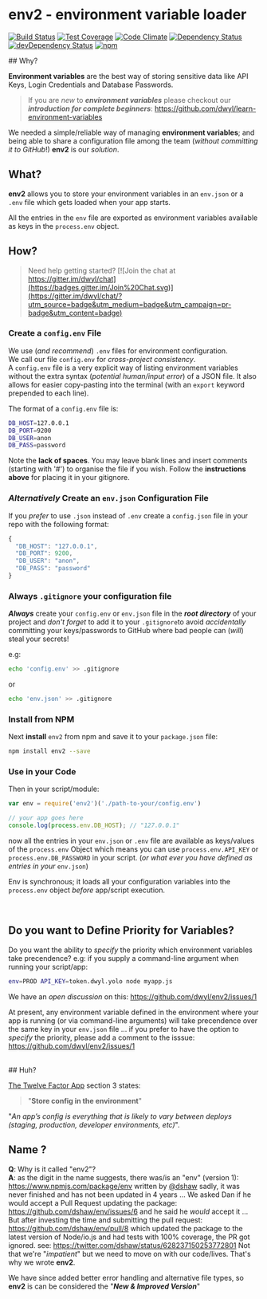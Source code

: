 env2 - environment variable loader
===

[![Build Status](https://travis-ci.org/dwyl/env2.svg)](https://travis-ci.org/dwyl/env2)
[![Test Coverage](https://codeclimate.com/github/dwyl/env2/badges/coverage.svg)](https://codeclimate.com/github/dwyl/env2/coverage)
[![Code Climate](https://codeclimate.com/github/dwyl/env2/badges/gpa.svg)](https://codeclimate.com/github/dwyl/env2)
[![Dependency Status](https://david-dm.org/dwyl/env2.svg)](https://david-dm.org/dwyl/env2)
[![devDependency Status](https://david-dm.org/dwyl/env2/dev-status.svg)](https://david-dm.org/dwyl/env2#info=devDependencies)
[![npm](https://img.shields.io/npm/v/env2.svg)](https://www.npmjs.com/package/env2)

## Why?

**Environment variables** are the best way of storing sensitive data
like API Keys, Login Credentials and Database Passwords.

> If you are *new* to ***environment variables***
please checkout our ***introduction for complete beginners***:
https://github.com/dwyl/learn-environment-variables

We needed a simple/reliable way of managing **environment variables**;
and being able to share a configuration file among the team
(_without committing it to GitHub_!) **env2** is our *solution*.

## What?

**env2** allows you to store your environment variables in an `env.json` or a
`.env` file which gets loaded when your app starts.

All the entries in the `env` file are exported as environment variables
available as keys in the `process.env` object.

## How?

> Need help getting started? [![Join the chat at https://gitter.im/dwyl/chat](https://badges.gitter.im/Join%20Chat.svg)](https://gitter.im/dwyl/chat/?utm_source=badge&utm_medium=badge&utm_campaign=pr-badge&utm_content=badge)

### Create a `config.env` File

We use (*and recommend*) `.env` files for environment configuration.  
We call our file `config.env` for *cross-project consistency*.  
A `config.env` file is a very explicit way of listing environment variables
without the extra syntax (_potential human/input error_) of a JSON file.
It also allows for easier copy-pasting into the terminal
(with an `export` keyword prepended to each line).

The format of a `config.env` file is:

```sh
DB_HOST=127.0.0.1
DB_PORT=9200
DB_USER=anon
DB_PASS=password
```

Note the **lack of spaces**. You may leave blank lines and insert comments
(starting with '#') to organise the file if you wish. Follow the **instructions
above** for placing it in your gitignore.

### *Alternatively* Create an `env.json` Configuration File

If you *prefer* to use `.json` instead of `.env` create a `config.json` file in your repo with the following format:

```js
{
  "DB_HOST": "127.0.0.1",
  "DB_PORT": 9200,
  "DB_USER": "anon",
  "DB_PASS": "password"
}
```

### Always `.gitignore` your configuration file

***Always*** create your `config.env` or `env.json` file
in the ***root directory*** of your project and _don't forget_ to add it to your `.gitignore`to
avoid _accidentally_ committing your keys/passwords to GitHub where bad people can (*will*) steal your secrets!

e.g:
```sh
echo 'config.env' >> .gitignore
```
or
```sh
echo 'env.json' >> .gitignore
```


### Install from NPM

Next **install** `env2` from npm and save it to your `package.json` file:

```sh
npm install env2 --save
```

### Use in your Code

Then in your script/module:

```javascript
var env = require('env2')('./path-to-your/config.env')

// your app goes here
console.log(process.env.DB_HOST); // "127.0.0.1"
```

now all the entries in your `env.json` or `.env` file are available as
keys/values of the `process.env` Object which means you can use
`process.env.API_KEY` or `process.env.DB_PASSWORD` in your script.
(*or what ever you have defined as entries in your* `env.json`)


Env is synchronous; it loads all your configuration variables into the
`process.env` object *before* app/script execution.

<br />

## Do you want to Define Priority for Variables?

Do you want the ability to *specify* the priority which
environment variables take precendence?
e.g: if you supply a command-line argument when running your script/app:
```sh
env=PROD API_KEY=token.dwyl.yolo node myapp.js
```
We have an *open discussion* on this: https://github.com/dwyl/env2/issues/1

At present, any environment variable defined in the environment where
your app is running (or via command-line arguments) will take
precendence over the same key in your `env.json` file ... if you prefer
to have the option to *specify* the priority, please add a comment to the isssue:
https://github.com/dwyl/env2/issues/1


<br />
## Huh?

[The Twelve Factor App](http://12factor.net/config) section 3 states:

> "**Store config in the environment**"

"*An app’s config is everything that is likely to vary between deploys
(staging, production, developer environments, etc)*".


## Name ?

**Q**: Why is it called "env2"?  
**A**: as the digit in the name suggests, there was/is an "env" (version 1):
https://www.npmjs.com/package/env written by [@dshaw](https://github.com/dshaw)
sadly, it was never finished and has not been updated in 4 years ...
We asked Dan if he would accept a Pull Request updating the package:
https://github.com/dshaw/env/issues/6 and he said he *would* accept it ...
But after investing the time and submitting the pull request:
https://github.com/dshaw/env/pull/8 which updated the package to the latest
version of Node/io.js and had tests with 100% coverage, the PR got ignored.
see: https://twitter.com/dshaw/status/628237150253772801
Not that we're "_impatient_" but we need to move on with our code/lives.
That's why we wrote **env2**.

We have since added better error handling and alternative file types,
so **env2** is can be considered the "***New & Improved Version***"
